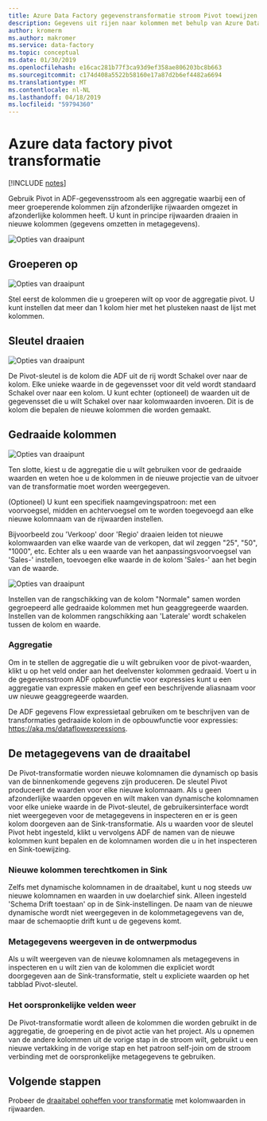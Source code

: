 ```yaml
---
title: Azure Data Factory gegevenstransformatie stroom Pivot toewijzen
description: Gegevens uit rijen naar kolommen met behulp van Azure Data Factory toewijzing Flow Pivot gegevenstransformatie van draaipunt
author: kromerm
ms.author: makromer
ms.service: data-factory
ms.topic: conceptual
ms.date: 01/30/2019
ms.openlocfilehash: e16cac281b77f3ca93d9ef358ae806203bc8b663
ms.sourcegitcommit: c174d408a5522b58160e17a87d2b6ef4482a6694
ms.translationtype: MT
ms.contentlocale: nl-NL
ms.lasthandoff: 04/18/2019
ms.locfileid: "59794360"
---
```

# <a name="azure-data-factory-pivot-transformation"></a>Azure data factory pivot transformatie
[!INCLUDE [notes](../../includes/data-factory-data-flow-preview.md)]

Gebruik Pivot in ADF-gegevensstroom als een aggregatie waarbij een of meer groeperende kolommen zijn afzonderlijke rijwaarden omgezet in afzonderlijke kolommen heeft. U kunt in principe rijwaarden draaien in nieuwe kolommen (gegevens omzetten in metagegevens).

![Opties van draaipunt](media/data-flow/pivot1.png "1 van draaipunt")

## <a name="group-by"></a>Groeperen op

![Opties van draaipunt](media/data-flow/pivot2.png "2 van draaipunt")

Stel eerst de kolommen die u groeperen wilt op voor de aggregatie pivot. U kunt instellen dat meer dan 1 kolom hier met het plusteken naast de lijst met kolommen.

## <a name="pivot-key"></a>Sleutel draaien

![Opties van draaipunt](media/data-flow/pivot3.png "3 van draaipunt")

De Pivot-sleutel is de kolom die ADF uit de rij wordt Schakel over naar de kolom. Elke unieke waarde in de gegevensset voor dit veld wordt standaard Schakel over naar een kolom. U kunt echter (optioneel) de waarden uit de gegevensset die u wilt Schakel over naar kolomwaarden invoeren. Dit is de kolom die bepalen de nieuwe kolommen die worden gemaakt.

## <a name="pivoted-columns"></a>Gedraaide kolommen

![Opties van draaipunt](media/data-flow/pivot4.png "4 van draaipunt")

Ten slotte, kiest u de aggregatie die u wilt gebruiken voor de gedraaide waarden en weten hoe u de kolommen in de nieuwe projectie van de uitvoer van de transformatie moet worden weergegeven.

(Optioneel) U kunt een specifiek naamgevingspatroon: met een voorvoegsel, midden en achtervoegsel om te worden toegevoegd aan elke nieuwe kolomnaam van de rijwaarden instellen.

Bijvoorbeeld zou 'Verkoop' door 'Regio' draaien leiden tot nieuwe kolomwaarden van elke waarde van de verkopen, dat wil zeggen "25", "50", "1000", etc. Echter als u een waarde van het aanpassingsvoorvoegsel van 'Sales-' instellen, toevoegen elke waarde in de kolom 'Sales-' aan het begin van de waarde.

![Opties van draaipunt](media/data-flow/pivot5.png "5 van draaipunt")

Instellen van de rangschikking van de kolom "Normale" samen worden gegroepeerd alle gedraaide kolommen met hun geaggregeerde waarden. Instellen van de kolommen rangschikking aan 'Laterale' wordt schakelen tussen de kolom en waarde.

### <a name="aggregation"></a>Aggregatie

Om in te stellen de aggregatie die u wilt gebruiken voor de pivot-waarden, klikt u op het veld onder aan het deelvenster kolommen gedraaid. Voert u in de gegevensstroom ADF opbouwfunctie voor expressies kunt u een aggregatie van expressie maken en geef een beschrijvende aliasnaam voor uw nieuwe geaggregeerde waarden.

De ADF gegevens Flow expressietaal gebruiken om te beschrijven van de transformaties gedraaide kolom in de opbouwfunctie voor expressies: https://aka.ms/dataflowexpressions.

## <a name="pivot-metadata"></a>De metagegevens van de draaitabel

De Pivot-transformatie worden nieuwe kolomnamen die dynamisch op basis van de binnenkomende gegevens zijn produceren. De sleutel Pivot produceert de waarden voor elke nieuwe kolomnaam. Als u geen afzonderlijke waarden opgeven en wilt maken van dynamische kolomnamen voor elke unieke waarde in de Pivot-sleutel, de gebruikersinterface wordt niet weergegeven voor de metagegevens in inspecteren en er is geen kolom doorgeven aan de Sink-transformatie. Als u waarden voor de sleutel Pivot hebt ingesteld, klikt u vervolgens ADF de namen van de nieuwe kolommen kunt bepalen en de kolomnamen worden die u in het inspecteren en Sink-toewijzing.

### <a name="landing-new-columns-in-sink"></a>Nieuwe kolommen terechtkomen in Sink

Zelfs met dynamische kolomnamen in de draaitabel, kunt u nog steeds uw nieuwe kolomnamen en waarden in uw doelarchief sink. Alleen ingesteld 'Schema Drift toestaan' op in de Sink-instellingen. De naam van de nieuwe dynamische wordt niet weergegeven in de kolommetagegevens van de, maar de schemaoptie drift kunt u de gegevens komt.

### <a name="view-metadata-in-design-mode"></a>Metagegevens weergeven in de ontwerpmodus

Als u wilt weergeven van de nieuwe kolomnamen als metagegevens in inspecteren en u wilt zien van de kolommen die expliciet wordt doorgegeven aan de Sink-transformatie, stelt u expliciete waarden op het tabblad Pivot-sleutel.

### <a name="how-to-rejoin-original-fields"></a>Het oorspronkelijke velden weer
De Pivot-transformatie wordt alleen de kolommen die worden gebruikt in de aggregatie, de groepering en de pivot actie van het project. Als u opnemen van de andere kolommen uit de vorige stap in de stroom wilt, gebruikt u een nieuwe vertakking in de vorige stap en het patroon self-join om de stroom verbinding met de oorspronkelijke metagegevens te gebruiken.

## <a name="next-steps"></a>Volgende stappen

Probeer de [draaitabel opheffen voor transformatie](data-flow-unpivot.md) met kolomwaarden in rijwaarden. 
